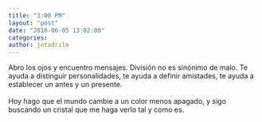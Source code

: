 ```yaml
---
title: "3:00 PM"
layout: "post"
date: "2010-06-05 13:02:00"
categories: 
author: jotadrilo
---
```


<div class="css-full-post-content js-full-post-content">
Abro los ojos y encuentro mensajes. División no es sinónimo de malo. Te ayuda a distinguir personalidades, te ayuda a definir amistades, te ayuda a establecer un antes y un presente.<br /><br />Hoy hago que el mundo cambie a un color menos apagado, y sigo buscando un cristal que me haga verlo tal y como es.
</div>
